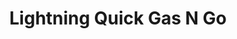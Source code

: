 ---
title: "Lightning Quick Gas N Go"
url: /tecumseh/lightning-quick-gas-n-go/
shop: convenience
---